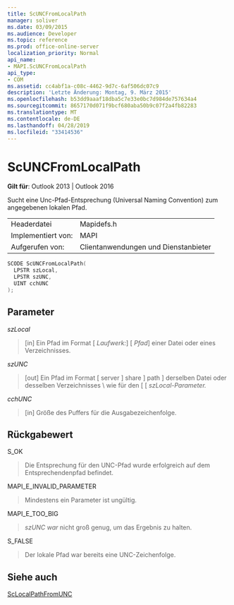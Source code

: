 ```yaml
---
title: ScUNCFromLocalPath
manager: soliver
ms.date: 03/09/2015
ms.audience: Developer
ms.topic: reference
ms.prod: office-online-server
localization_priority: Normal
api_name:
- MAPI.ScUNCFromLocalPath
api_type:
- COM
ms.assetid: cc4abf1a-c08c-4462-9d7c-6af506dc07c9
description: 'Letzte Änderung: Montag, 9. März 2015'
ms.openlocfilehash: b53dd9aaaf18dba5c7e33e0bc7d984de757634a4
ms.sourcegitcommit: 8657170d071f9bcf680aba50b9c07f2a4fb82283
ms.translationtype: MT
ms.contentlocale: de-DE
ms.lasthandoff: 04/28/2019
ms.locfileid: "33414536"
---
```

# <a name="scuncfromlocalpath"></a>ScUNCFromLocalPath

  
  
**Gilt für**: Outlook 2013 | Outlook 2016 
  
Sucht eine Unc-Pfad-Entsprechung (Universal Naming Convention) zum angegebenen lokalen Pfad.
  
|||
|:-----|:-----|
|Headerdatei  <br/> |Mapidefs.h  <br/> |
|Implementiert von:  <br/> |MAPI  <br/> |
|Aufgerufen von:  <br/> |Clientanwendungen und Dienstanbieter  <br/> |
   
```cpp
SCODE ScUNCFromLocalPath(
  LPSTR szLocal,
  LPSTR szUNC,
  UINT cchUNC
);
```

## <a name="parameters"></a>Parameter

 _szLocal_
  
> [in] Ein Pfad im Format [ _Laufwerk:_] \[ _Pfad_] einer Datei oder eines Verzeichnisses.
    
 _szUNC_
  
> [out] Ein Pfad im Format [ server ] share ] path ] derselben Datei oder desselben Verzeichnisses \\ wie für den  \[  \[  _szLocal-Parameter._ 
    
 _cchUNC_
  
> [in] Größe des Puffers für die Ausgabezeichenfolge.
    
## <a name="return-value"></a>Rückgabewert

S_OK
  
> Die Entsprechung für den UNC-Pfad wurde erfolgreich auf dem Entsprechendenpfad befindet.
    
MAPI_E_INVALID_PARAMETER
  
> Mindestens ein Parameter ist ungültig.
    
MAPI_E_TOO_BIG
  
>  _szUNC war_ nicht groß genug, um das Ergebnis zu halten. 
    
S_FALSE
  
> Der lokale Pfad war bereits eine UNC-Zeichenfolge.
    
## <a name="see-also"></a>Siehe auch



[ScLocalPathFromUNC](sclocalpathfromunc.md)

